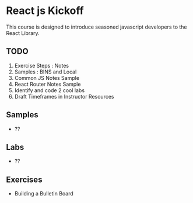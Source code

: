 React js Kickoff
================
This course is designed to introduce seasoned javascript developers to the React Library.

TODO
----
1) Exercise Steps : Notes
2) Samples : BINS and Local
3) Common JS Notes Sample
4) React Router Notes Sample
5) Identify and code 2 cool labs
6) Draft Timeframes in Instructor Resources


Samples
-------
* ??

Labs
-----
* ??


Exercises
---------
* Building a Bulletin Board
